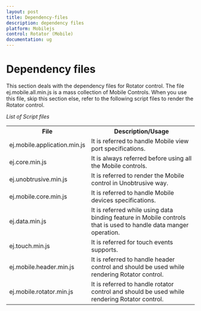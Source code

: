 ```yaml
---
layout: post
title: Dependency-files
description: dependency files
platform: Mobilejs
control: Rotator (Mobile)
documentation: ug
---
```


# Dependency files

This section deals with the dependency files for Rotator control. The file ej.mobile.all.min.js is a mass collection of Mobile Controls. When you use this file, skip this section else, refer to the following script files to render the Rotator control.


_List of Script files_
<table>
<tr>
<th>
File</th><th>
Description/Usage</th></tr>
<tr>
<td>
ej.mobile.application.min.js</td><td>
It is referred to handle Mobile view port specifications.</td></tr>
<tr>
<td>
ej.core.min.js</td><td>
It is always referred before using all the Mobile controls.</td></tr>
<tr>
<td>
ej.unobtrusive.min.js</td><td>
It is referred to render the Mobile control in Unobtrusive way.</td></tr>
<tr>
<td>
ej.mobile.core.min.js</td><td>
It is referred to handle Mobile devices specifications.</td></tr>
<tr>
<td>
ej.data.min.js</td><td>
It is referred while using data binding feature in Mobile controls that is used to handle data manger operation.</td></tr>
<tr>
<td>
ej.touch.min.js</td><td>
It is referred for touch events supports.</td></tr>
<tr>
<td>
ej.mobile.header.min.js</td><td>
It is referred to handle header control and should be used while rendering Rotator control.</td></tr>
<tr>
<td>
ej.mobile.rotator.min.js</td><td>
It is referred to handle rotator control and should be used while rendering Rotator control.</td></tr>
</table>

